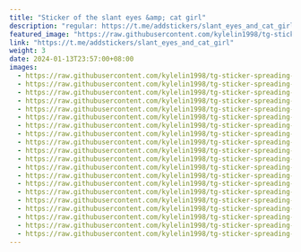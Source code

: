 ```yaml
---
title: "Sticker of the slant eyes &amp; cat girl"
description: "regular: https://t.me/addstickers/slant_eyes_and_cat_girl"
featured_image: "https://raw.githubusercontent.com/kylelin1998/tg-sticker-spreading-worldwide-images/main/img/c42e7ff1-163b-4044-a0a2-30bfe3debcd0.jpg"
link: "https://t.me/addstickers/slant_eyes_and_cat_girl"
weight: 3
date: 2024-01-13T23:57:00+08:00
images:
  - https://raw.githubusercontent.com/kylelin1998/tg-sticker-spreading-worldwide-images/main/img/c42e7ff1-163b-4044-a0a2-30bfe3debcd0.jpg
  - https://raw.githubusercontent.com/kylelin1998/tg-sticker-spreading-worldwide-images/main/img/a9425426-8cb9-4c09-9501-a6ed72b20d49.jpg
  - https://raw.githubusercontent.com/kylelin1998/tg-sticker-spreading-worldwide-images/main/img/719908b9-3e84-45b0-9932-fce43e2ed0bb.jpg
  - https://raw.githubusercontent.com/kylelin1998/tg-sticker-spreading-worldwide-images/main/img/0532253c-3b26-47d3-b45f-a65fbfd7e08a.jpg
  - https://raw.githubusercontent.com/kylelin1998/tg-sticker-spreading-worldwide-images/main/img/8ce8f818-20ec-49dd-bc07-d8286c87f4c2.jpg
  - https://raw.githubusercontent.com/kylelin1998/tg-sticker-spreading-worldwide-images/main/img/3bf2af6c-dd2e-4176-b3c8-ce9862662cf9.jpg
  - https://raw.githubusercontent.com/kylelin1998/tg-sticker-spreading-worldwide-images/main/img/621ce33f-6c11-46ab-9405-386d6297623a.jpg
  - https://raw.githubusercontent.com/kylelin1998/tg-sticker-spreading-worldwide-images/main/img/5b745637-31bc-442b-bf14-d6ac97223c33.jpg
  - https://raw.githubusercontent.com/kylelin1998/tg-sticker-spreading-worldwide-images/main/img/4c24a370-044e-42b2-a940-746faa120779.jpg
  - https://raw.githubusercontent.com/kylelin1998/tg-sticker-spreading-worldwide-images/main/img/a2b6c56f-8e72-4b9d-a5ff-ef90d8ad3cf0.jpg
  - https://raw.githubusercontent.com/kylelin1998/tg-sticker-spreading-worldwide-images/main/img/d518065a-7376-477d-80e7-ab40074cf754.jpg
  - https://raw.githubusercontent.com/kylelin1998/tg-sticker-spreading-worldwide-images/main/img/e899d3a6-e386-48f0-8285-af4bd1368b30.jpg
  - https://raw.githubusercontent.com/kylelin1998/tg-sticker-spreading-worldwide-images/main/img/59ae8e58-9598-4573-a24f-1205519880cc.jpg
  - https://raw.githubusercontent.com/kylelin1998/tg-sticker-spreading-worldwide-images/main/img/7a24ab5f-8134-4769-916a-afedc5e0f8c5.jpg
  - https://raw.githubusercontent.com/kylelin1998/tg-sticker-spreading-worldwide-images/main/img/03fbda8f-b186-49fd-aa87-b4ab0c0476d2.jpg
  - https://raw.githubusercontent.com/kylelin1998/tg-sticker-spreading-worldwide-images/main/img/38c5bf68-e832-4218-b3ea-87dfd41cfd96.jpg
  - https://raw.githubusercontent.com/kylelin1998/tg-sticker-spreading-worldwide-images/main/img/5f993ac9-692a-4fd9-a951-111730c28c38.jpg
  - https://raw.githubusercontent.com/kylelin1998/tg-sticker-spreading-worldwide-images/main/img/24766485-ce0d-4732-8cfe-b975bacc35b6.jpg
  - https://raw.githubusercontent.com/kylelin1998/tg-sticker-spreading-worldwide-images/main/img/d4334dd1-f87a-4f54-bd04-e8dbca9904da.jpg
  - https://raw.githubusercontent.com/kylelin1998/tg-sticker-spreading-worldwide-images/main/img/cf07994a-ba42-4b83-ac99-6150601bfc9c.jpg
---
```

